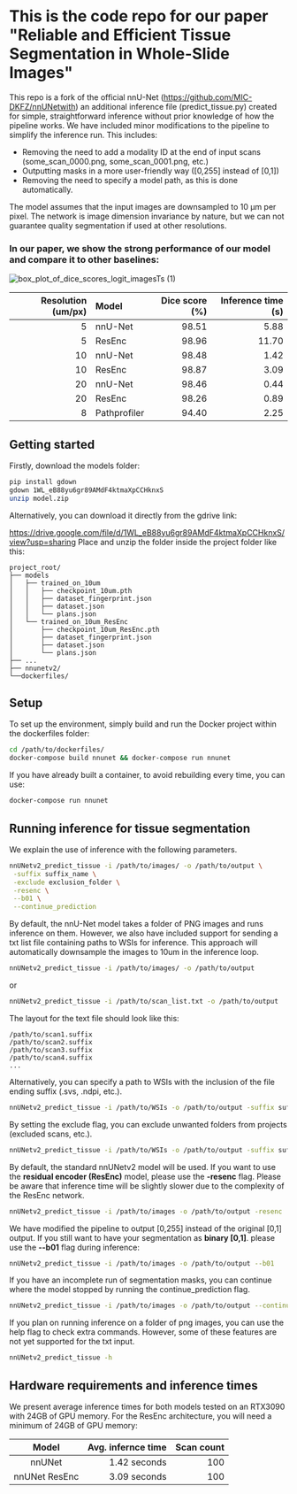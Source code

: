 # This is the code repo for our paper "Reliable and Efficient Tissue Segmentation in Whole-Slide Images" 

This repo is a fork of the official nnU-Net (https://github.com/MIC-DKFZ/nnUNetwith) an additional inference file (predict_tissue.py) created for simple, straightforward inference without prior knowledge of how the pipeline works. We have included minor modifications to the pipeline to simplify the inference run. This includes: 
- Removing the need to add a modality ID at the end of input scans (some_scan_0000.png, some_scan_0001.png, etc.)
- Outputting masks in a more user-friendly way ([0,255] instead of [0,1])
- Removing the need to specify a model path, as this is done automatically.

The model assumes that the input images are downsampled to 10 μm per pixel. The network is image dimension invariance by nature, but we can not guarantee quality segmentation if used at other resolutions.

### In our paper, we show the strong performance of our model and compare it to other baselines: 
![box_plot_of_dice_scores_logit_imagesTs (1)](https://github.com/user-attachments/assets/24297616-61a2-4319-b95d-a04aecd16082)

| Resolution (um/px) |     Model    | Dice score (%) | Inference time (s) |
| -----------------: | :----------- | -------------: | -----------------: |
|          5         | nnU-Net      |    98.51       |          5.88      |
|          5         | ResEnc       |    98.96       |         11.70      |
|         10         | nnU-Net      |    98.48       |          1.42      |
|         10         | ResEnc       |    98.87       |          3.09      |
|         20         | nnU-Net      |    98.46       |          0.44      |
|         20         | ResEnc       |    98.26       |          0.89      |
|          8         | Pathprofiler |    94.40       |          2.25      |



## Getting started
Firstly, download the models folder: 

```bash
pip install gdown
gdown 1WL_eB88yu6gr89AMdF4ktmaXpCCHknxS
unzip model.zip
```

Alternatively, you can download it directly from the gdrive link:

https://drive.google.com/file/d/1WL_eB88yu6gr89AMdF4ktmaXpCCHknxS/view?usp=sharing
Place and unzip the folder inside the project folder like this:

```plaintext
project_root/                                                              
├── models
│   ├── trained_on_10um
│   │   ├── checkpoint_10um.pth
│   │   ├── dataset_fingerprint.json
│   │   ├── dataset.json
│   │   └── plans.json
│   └── trained_on_10um_ResEnc
│       ├── checkpoint_10um_ResEnc.pth
│       ├── dataset_fingerprint.json
│       ├── dataset.json
│       └── plans.json
├── ... 
├── nnunetv2/                                                                                                
└──dockerfiles/    
```

## Setup
To set up the environment, simply build and run the Docker project within the dockerfiles folder:

```bash
cd /path/to/dockerfiles/
docker-compose build nnunet && docker-compose run nnunet
```

If you have already built a container, to avoid rebuilding every time, you can use:
```bash
docker-compose run nnunet
```

## Running inference for tissue segmentation

We explain the use of inference with the following parameters.
```bash
nnUNetv2_predict_tissue -i /path/to/images/ -o /path/to/output \
 -suffix suffix_name \
 -exclude exclusion_folder \
 -resenc \
 --b01 \
 --continue_prediction
```

By default, the nnU-Net model takes a folder of PNG images and runs inference on them. However, we also have included support for sending a txt list file containing paths to WSIs for inference. This approach will automatically downsample the images to 10um in the inference loop.

```bash
nnUNetv2_predict_tissue -i /path/to/images/ -o /path/to/output
```
or
```bash
nnUNetv2_predict_tissue -i /path/to/scan_list.txt -o /path/to/output
```

The layout for the text file should look like this:
```text
/path/to/scan1.suffix
/path/to/scan2.suffix
/path/to/scan3.suffix
/path/to/scan4.suffix
...
```

Alternatively, you can specify a path to WSIs with the inclusion of the file ending suffix (.svs, .ndpi, etc.).
```bash
nnUNetv2_predict_tissue -i /path/to/WSIs -o /path/to/output -suffix suffix_name
```

By setting the exclude flag, you can exclude unwanted folders from projects (excluded scans, etc.). 

```bash
nnUNetv2_predict_tissue -i /path/to/WSIs -o /path/to/output -suffix suffix_name -exclude exclusion_folder
```

By default, the standard nnUNetv2 model will be used. If you want to use the **residual encoder (ResEnc)** model, please use the **-resenc** flag. Please be aware that inference time will be slightly slower due to the complexity of the ResEnc network. 

```bash
nnUNetv2_predict_tissue -i /path/to/images -o /path/to/output -resenc
```

We have modified the pipeline to output [0,255] instead of the original [0,1] output. If you still want to have your segmentation as **binary [0,1]**. please use the **--b01** flag during inference:

```bash
nnUNetv2_predict_tissue -i /path/to/images -o /path/to/output --b01
```

If you have an incomplete run of segmentation masks, you can continue where the model stopped by running the continue_prediction flag.

```bash
nnUNetv2_predict_tissue -i /path/to/images -o /path/to/output --continue_prediction
```

If you plan on running inference on a folder of png images, you can use the help flag to check extra commands. However, some of these features are not yet supported for the txt input. 

```bash
nnUNetv2_predict_tissue -h
```

## Hardware requirements and inference times
We present average inference times for both models tested on an RTX3090 with 24GB of GPU memory. For the ResEnc architecture, you will need a minimum of 24GB of GPU memory:

|  Model | Avg. infernce time | Scan count |
| :------: | ------------------: | ----------: |
| nnUNet        |      1.42 seconds  |     100    |
| nnUNet ResEnc |      3.09 seconds  |     100    |
